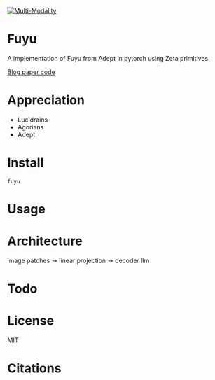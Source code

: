 [![Multi-Modality](agorabanner.png)](https://discord.gg/qUtxnK2NMf)

# Fuyu
A implementation of Fuyu from Adept in pytorch using Zeta primitives


[Blog paper code](https://www.adept.ai/blog/fuyu-8b)

# Appreciation
* Lucidrains
* Agorians
* Adept



# Install
`fuyu`

# Usage

# Architecture
image patches -> linear projection -> decoder llm

# Todo


# License
MIT

# Citations

